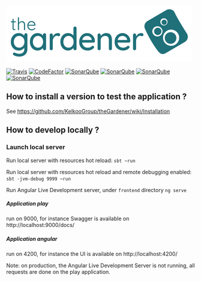 ![the Gardener](https://raw.githubusercontent.com/KelkooGroup/theGardener/master/public/images/logo.png) 

[![Travis](https://travis-ci.org/KelkooGroup/theGardener.svg?branch=master)](https://travis-ci.org/KelkooGroup/theGardener) [![CodeFactor](https://www.codefactor.io/repository/github/kelkoogroup/thegardener/badge)](https://www.codefactor.io/repository/github/kelkoogroup/thegardener) [![SonarQube](https://sonarcloud.io/api/project_badges/measure?project=theGardener&metric=alert_status)](https://sonarcloud.io/dashboard?id=theGardener) [![SonarQube](https://sonarcloud.io/api/project_badges/measure?project=theGardener&metric=bugs)](https://sonarcloud.io/dashboard?id=theGardener) [![SonarQube](https://sonarcloud.io/api/project_badges/measure?project=theGardener&metric=vulnerabilities)](https://sonarcloud.io/dashboard?id=theGardener) [![SonarQube](https://sonarcloud.io/api/project_badges/measure?project=theGardener&metric=code_smells)](https://sonarcloud.io/dashboard?id=theGardener)


## How to install a version to test the application ?

See https://github.com/KelkooGroup/theGardener/wiki/Installation

## How to develop locally ?

### Launch local server

Run local server with resources hot reload:
`sbt ~run`

Run local server with resources hot reload and remote debugging enabled:
`sbt -jvm-debug 9999 ~run`

Run Angular Live Development server, under `frontend` directory
`ng serve`  


##### Application play
run on 9000, for instance Swagger is available on http://localhost:9000/docs/  

##### Application angular
run on 4200, for instance the UI is available on http://localhost:4200/


Note: on production, the Angular Live Development Server is not running, all requests are done on the play application.
